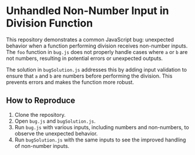 # Unhandled Non-Number Input in Division Function

This repository demonstrates a common JavaScript bug: unexpected behavior when a function performing division receives non-number inputs. The `foo` function in `bug.js` does not properly handle cases where `a` or `b` are not numbers, resulting in potential errors or unexpected outputs.

The solution in `bugSolution.js` addresses this by adding input validation to ensure that `a` and `b` are numbers before performing the division. This prevents errors and makes the function more robust.

## How to Reproduce

1. Clone the repository.
2. Open `bug.js` and `bugSolution.js`.
3. Run `bug.js` with various inputs, including numbers and non-numbers, to observe the unexpected behavior. 
4. Run `bugSolution.js` with the same inputs to see the improved handling of non-number inputs.
